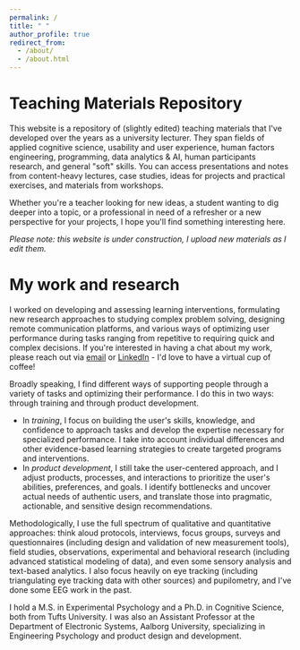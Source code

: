 ```yaml
---
permalink: /
title: " "
author_profile: true
redirect_from: 
  - /about/
  - /about.html
---
```


Teaching Materials Repository
======
This website is a repository of (slightly edited) teaching materials that I've developed over the years as a university lecturer. They span fields of applied cognitive science, usability and user experience, human factors engineering, programming, data analytics & AI, human participants research, and general "soft" skills. You can access presentations and notes from content-heavy lectures, case studies, ideas for projects and practical exercises, and materials from workshops. 

Whether you're a teacher looking for new ideas, a student wanting to dig deeper into a topic, or a professional in need of a refresher or a new perspective for your projects, I hope you'll find something interesting here. 

_Please note: this website is under construction, I upload new materials as I edit them._

My work and research
======
I worked on developing and assessing learning interventions, formulating new research approaches to studying complex problem solving, designing remote communication platforms, and various ways of optimizing user performance during tasks ranging from repetitive to requiring quick and complex decisions. If you're interested in having a chat about my work, please reach out via [email](mailto:akaszowska@proton.me) or [LinkedIn](https://www.linkedin.com/in/akaszowska/) - I'd love to have a virtual cup of coffee! 

Broadly speaking, I find different ways of supporting people through a variety of tasks and optimizing their performance. I do this in two ways: through training and through product development. 
* In _training_, I focus on building the user's skills, knowledge, and confidence to approach tasks and develop the expertise necessary for specialized performance. I take into account individual differences and other evidence-based learning strategies to create targeted programs and interventions.
* In _product development_, I still take the user-centered approach, and I adjust products, processes, and interactions to prioritize the user's abilities, preferences, and goals. I identify bottlenecks and uncover actual needs of authentic users, and translate those into pragmatic, actionable, and sensitive design recommendations. 

Methodologically, I use the full spectrum of qualitative and quantitative approaches: think aloud protocols, interviews, focus groups, surveys and questionnaires (including design and validation of new measurement tools), field studies, observations, experimental and behavioral research (including advanced statistical modeling of data), and even some sensory analysis and text-based analytics. I also focus heavily on eye tracking (including triangulating eye tracking data with other sources) and pupilometry, and I've done some EEG work in the past. 

I hold a M.S. in Experimental Psychology and a Ph.D. in Cognitive Science, both from Tufts University. I was also an Assistant Professor at the Department of Electronic Systems, Aalborg University, specializing in Engineering Psychology and product design and development.
